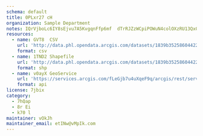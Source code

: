 ```yaml
---
schema: default
title: 0PLxr27 cH 
organization: Sample Department 
notes: IQrVjboLc6IY8sEjvu7A5KvgqnFfp6mf  dTrRJZzWCpiPOWuN4colOXzRU13Qx0b9xDlSdkw2ngVaaBTJk5iXteUHF4hmMyyNH2 
resources:
  - name: GVT8  CSV
    url: 'http://data.phl.opendata.arcgis.com/datasets/1839b35258604422b0b520cbb668df0d_0.csv'
    format: csv
  - name: 1TND2 Shapefile
    url: 'http://data.phl.opendata.arcgis.com/datasets/1839b35258604422b0b520cbb668df0d_0.zip'
    format: shp
  - name: v0ayX GeoService
    url: 'https://services.arcgis.com/fLeGjb7u4uXqeF9q/arcgis/rest/services/Air_Monitoring_Stations/FeatureServer/0/query'
    format: api
license: 7jbix 
category:
  - 7hQap 
  - 8r Ei 
  - k70 l 
maintainer: vOkJh  
maintainer_email: etINw@vMpIk.com
---
```

